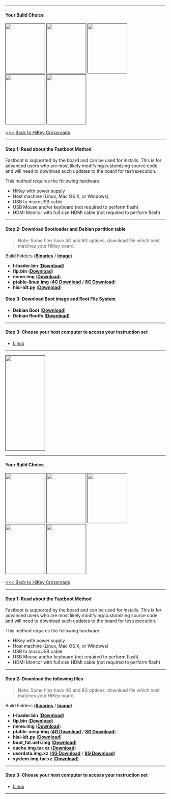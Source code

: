 ***
#### Your Build Choice

[<img src="http://i.imgur.com/jl4GG0d.png" data-canonical-src="http://i.imgur.com/jl4GG0d.png" width="125" height="157" />]()
[<img src="http://i.imgur.com/yRQKDI6.png" data-canonical-src="http://i.imgur.com/yRQKDI6.png" width="125" height="157" />]()
[<img src="http://i.imgur.com/OQGR5yY.png" data-canonical-src="http://i.imgur.com/OQGR5yY.png" width="125" height="157" />]()
[<img src="http://i.imgur.com/yRQKDI6.png" data-canonical-src="http://i.imgur.com/yRQKDI6.png" width="125" height="157" />]()
[<img src="http://i.imgur.com/tXXN5bZ.png" data-canonical-src="http://i.imgur.com/tXXN5bZ.png" width="125" height="157" />]()

[<<< Back to HiKey Crossroads](https://github.com/96boards/documentation/wiki/HiKey-Crossroads)

***

#### Step 1: Read about the Fastboot Method

Fastboot is supported by the board and can be used for installs.  This is for advanced users who are most likely modifying/customizing source code and will need to download such updates to the board for test/execution. 

This method requires the following hardware:
- HiKey with power supply
- Host machine (Linux, Mac OS X, or Windows)
- USB to microUSB cable
- USB Mouse and/or keyboard (not required to perform flash)
- HDMI Monitor with full size HDMI cable (not required to perform flash)

***

#### Step 2: Download Bootloader and Debian partition table

> Note: Some files have 4G and 8G options, download file which best matches your HiKey board.

Build Folders (<a href="https://builds.96boards.org/releases/reference-platform/debian/hikey/16.03/bootloader/" target="_blank">**Binaries**</a> / <a href="https://builds.96boards.org/releases/reference-platform/debian/hikey/16.03/" target="_blank">**Image**</a>)

- **l-loader.bin** ([**Download**](https://builds.96boards.org/releases/reference-platform/debian/hikey/16.03/bootloader/l-loader.bin))
- **fip.bin** ([**Download**](https://builds.96boards.org/releases/reference-platform/debian/hikey/16.03/bootloader/fip.bin))
- **nvme.img** ([**Download**](https://builds.96boards.org/releases/reference-platform/debian/hikey/16.03/bootloader/nvme.img))
- **ptable-linux.img** ([**4G Download**](https://builds.96boards.org/releases/reference-platform/debian/hikey/16.03/bootloader/ptable-linux-4g.img) / [**8G Download**](https://builds.96boards.org/releases/reference-platform/debian/hikey/16.03/bootloader/ptable-linux-8g.img))
- **hisi-idt.py** ([**Download**](https://builds.96boards.org/releases/reference-platform/debian/hikey/16.03/bootloader/hisi-idt.py))

#### Step 3: Download Boot image and Root File System

- **Debian Boot** ([**Download**](https://builds.96boards.org/releases/reference-platform/debian/hikey/16.03/hikey-boot-linux-20160301-68.uefi.img.gz))
- **Debian Rootfs** (<a href="https://builds.96boards.org/releases/reference-platform/debian/hikey/16.03/hikey-rootfs-debian-jessie-alip-20160301-68.emmc.img.gz" target="_blank">**Download**</a>)


***

#### Step 3: Choose your host computer to access your instruction set

- [Linux](https://github.com/96boards/documentation/wiki/HiKey-Linux-Install#linux-host-1)


***

[<img src="http://i.imgur.com/znkTVHx.png" data-canonical-src="http://i.imgur.com/znkTVHx.png" width="125" height="300" />]()

***

#### Your Build Choice

[<img src="http://i.imgur.com/jl4GG0d.png" data-canonical-src="http://i.imgur.com/jl4GG0d.png" width="125" height="157" />]()
[<img src="http://i.imgur.com/yRQKDI6.png" data-canonical-src="http://i.imgur.com/yRQKDI6.png" width="125" height="157" />]()
[<img src="http://i.imgur.com/7wy1996.png" data-canonical-src="http://i.imgur.com/7wy1996.png" width="125" height="157" />]()
[<img src="http://i.imgur.com/yRQKDI6.png" data-canonical-src="http://i.imgur.com/yRQKDI6.png" width="125" height="157" />]()
[<img src="http://i.imgur.com/tXXN5bZ.png" data-canonical-src="http://i.imgur.com/tXXN5bZ.png" width="125" height="157" />]()

[<<< Back to HiKey Crossroads](https://github.com/96boards/documentation/wiki/HiKey-Crossroads)

***

#### Step 1: Read about the Fastboot Method

Fastboot is supported by the board and can be used for installs.  This is for advanced users who are most likely modifying/customizing source code and will need to download such updates to the board for test/execution. 

This method requires the following hardware:
- HiKey with power supply
- Host machine (Linux, Mac OS X, or Windows)
- USB to microUSB cable
- USB Mouse and/or keyboard (not required to perform flash)
- HDMI Monitor with full size HDMI cable (not required to perform flash)

***

#### Step 2: Download the following files

> Note: Some files have 4G and 8G options, download file which best matches your HiKey board.

Build Folders (<a href="http://builds.96boards.org/releases/reference-platform/aosp/hikey/16.03/bootloader/" target="_blank">**Binaries**</a> / <a href="http://builds.96boards.org/releases/reference-platform/aosp/hikey/16.03/" target="_blank">**Image**</a>)

- **l-loader.bin** ([**Download**](http://builds.96boards.org/releases/reference-platform/aosp/hikey/16.03/bootloader/l-loader.bin))
- **fip.bin** ([**Download**](http://builds.96boards.org/releases/reference-platform/aosp/hikey/16.03/bootloader/fip.bin))
- **nvme.img** ([**Download**](http://builds.96boards.org/releases/reference-platform/aosp/hikey/16.03/bootloader/nvme.img))
- **ptable-aosp.img** ([**4G Download**](http://builds.96boards.org/releases/reference-platform/aosp/hikey/16.03/bootloader/ptable-aosp-4g.img) / [**8G Download**](http://builds.96boards.org/releases/reference-platform/aosp/hikey/16.03/bootloader/ptable-aosp-8g.img))
- **hisi-idt.py** ([**Download**](http://builds.96boards.org/releases/reference-platform/aosp/hikey/16.03/bootloader/hisi-idt.py))
- **boot_fat.uefi.img** ([**Download**](http://builds.96boards.org/releases/reference-platform/aosp/hikey/16.03/boot_fat.uefi.img.tar.xz))
- **cache.img.tar.xz** ([**Download**](http://builds.96boards.org/releases/reference-platform/aosp/hikey/16.03/cache.img.tar.xz))
- **userdata.img.xz** ([**4G Download**](http://builds.96boards.org/releases/reference-platform/aosp/hikey/16.03/userdata.img.tar.xz) / [**8G Download**](http://builds.96boards.org/releases/reference-platform/aosp/hikey/16.03/userdata-8gb.img.tar.xz))
- **system.img.tar.xz** (<a href="http://builds.96boards.org/releases/reference-platform/aosp/hikey/16.03/system.img.tar.xz" target="_blank">**Download**</a>)

***

#### Step 3: Choose your host computer to access your instruction set

- [Linux](https://github.com/96boards/documentation/wiki/HiKey-Android-Install#linux-host)


***